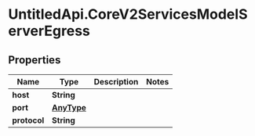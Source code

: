 # UntitledApi.CoreV2ServicesModelServerEgress

## Properties

Name | Type | Description | Notes
------------ | ------------- | ------------- | -------------
**host** | **String** |  | 
**port** | [**AnyType**](.md) |  | 
**protocol** | **String** |  | 


